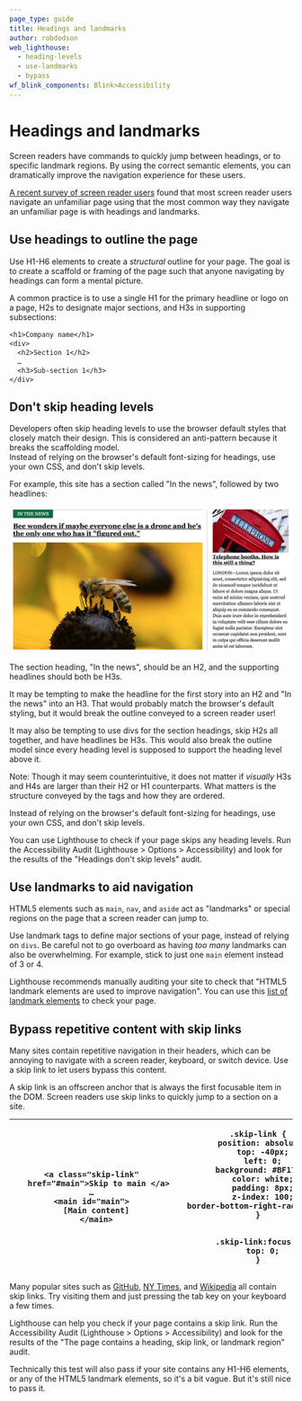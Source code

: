 ```yaml
---
page_type: guide
title: Headings and landmarks
author: robdodson
web_lighthouse:
  - heading-levels
  - use-landmarks
  - bypass
wf_blink_components: Blink>Accessibility
---
```


# Headings and landmarks

Screen readers have commands to quickly jump between headings, or to specific
landmark regions. By using the correct semantic elements, you can dramatically
improve the navigation experience for these users.

[A recent survey of screen reader
users](http://www.heydonworks.com/article/responses-to-the-screen-reader-strategy-survey)
found that most screen reader users navigate an unfamiliar page using that the
most common way they navigate an unfamiliar page is with headings and landmarks.

## Use headings to outline the page

Use H1-H6 elements to create a _structural_ outline for your page. The goal is
to create a scaffold or framing of the page such that anyone navigating by
headings can form a mental picture.

A common practice is to use a single H1 for the primary headline or logo on a
page, H2s to designate major sections, and H3s in supporting subsections:

```  
<h1>Company name</h1>  
<div>  
  <h2>Section 1</h2>  
  …  
  <h3>Sub-section 1</h3>  
</div>  
```

## Don't skip heading levels

Developers often skip heading levels to use the browser default styles that
closely match their design. This is considered an anti-pattern because it breaks
the scaffolding model.  
Instead of relying on the browser's default font-sizing for headings, use your
own CSS, and don't skip levels. 

For example, this site has a section called "In the news", followed by two
headlines: 

![image](./headings.png)

The section heading, "In the news", should be an H2, and the supporting
headlines should both be H3s.

It may be tempting to make the headline for the first story into an H2 and "In
the news" into an H3. That would probably match the browser's default styling,
but it would break the outline conveyed to a screen reader user!

It may also be tempting to use divs for the section headings, skip H2s all
together, and have headlines be H3s. This would also break the outline model
since every heading level is supposed to support the heading level above it.

Note: Though it may seem counterintuitive, it does not matter if _visually_ H3s
and H4s are larger than their H2 or H1 counterparts. What matters is the
structure conveyed by the tags and how they are ordered.

Instead of relying on the browser's default font-sizing for headings, use your
own CSS, and don't skip levels. 

You can use Lighthouse to check if your page skips any heading levels. Run the
Accessibility Audit (Lighthouse > Options > Accessibility) and look for the
results of the "Headings don't skip levels" audit.

## Use landmarks to aid navigation

HTML5 elements such as `main`, `nav`, and `aside` act as "landmarks" or special
regions on the page that a screen reader can jump to.

Use landmark tags to define major sections of your page, instead of relying on
`divs`. Be careful not to go overboard as having _too many_ landmarks can also
be overwhelming. For example, stick to just one `main` element instead of 3 or
4.

Lighthouse recommends manually auditing your site to check that "HTML5 landmark
elements are used to improve navigation". You can use this
[list of landmark elements](https://www.w3.org/TR/2017/NOTE-wai-aria-practices-1.1-20171214/examples/landmarks/HTML5.html)
to check your page.

## Bypass repetitive content with skip links

Many sites contain repetitive navigation in their headers, which can be annoying
to navigate with a screen reader, keyboard, or switch device. Use a skip link to
let users bypass this content.

A skip link is an offscreen anchor that is always the first focusable item in
the DOM. Screen readers use skip links to quickly jump to a section on a site.

<table>
<thead>
<tr>
<th><p><pre>
&lt;a class="skip-link"
   href="#main"&gt;Skip to main &lt;/a&gt;
…
&lt;main id="main"&gt;
  [Main content]
  &lt;/main&gt;
</pre></p>

</th>
<th><p><pre>
.skip-link {
  position: absolute;
  top: -40px;
  left: 0;
  background: #BF1722;
  color: white;
  padding: 8px;
  z-index: 100;
  border-bottom-right-radius: 8px;
}
<br>
.skip-link:focus {
  top: 0;
}
</pre></p>

</th>
</tr>
</thead>
<tbody>
</tbody>
</table>

Many popular sites such as [GitHub](https://github.com/), [NY
Times](https://www.nytimes.com/), and [Wikipedia](wikipedia.com) all contain
skip links. Try visiting them and just pressing the tab key on your keyboard a
few times.

Lighthouse can help you check if your page contains a skip link. Run the
Accessibility Audit (Lighthouse > Options > Accessibility) and look for the
results of the "The page contains a heading, skip link, or landmark region"
audit.

<div class="note">
Technically this test will also pass if your site contains any H1-H6
elements, or any of the HTML5 landmark elements, so it's a bit vague. But it's
still nice to pass it.
</div>
